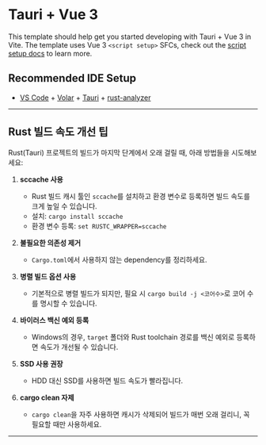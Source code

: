 # Tauri + Vue 3

This template should help get you started developing with Tauri + Vue 3 in Vite. The template uses Vue 3 `<script setup>` SFCs, check out the [script setup docs](https://v3.vuejs.org/api/sfc-script-setup.html#sfc-script-setup) to learn more.

## Recommended IDE Setup

- [VS Code](https://code.visualstudio.com/) + [Volar](https://marketplace.visualstudio.com/items?itemName=Vue.volar) + [Tauri](https://marketplace.visualstudio.com/items?itemName=tauri-apps.tauri-vscode) + [rust-analyzer](https://marketplace.visualstudio.com/items?itemName=rust-lang.rust-analyzer)

---

## Rust 빌드 속도 개선 팁

Rust(Tauri) 프로젝트의 빌드가 마지막 단계에서 오래 걸릴 때, 아래 방법들을 시도해보세요:

1. **sccache 사용**
   - Rust 빌드 캐시 툴인 `sccache`를 설치하고 환경 변수로 등록하면 빌드 속도를 크게 높일 수 있습니다.
   - 설치: `cargo install sccache`
   - 환경 변수 등록: `set RUSTC_WRAPPER=sccache`

2. **불필요한 의존성 제거**
   - `Cargo.toml`에서 사용하지 않는 dependency를 정리하세요.

3. **병렬 빌드 옵션 사용**
   - 기본적으로 병렬 빌드가 되지만, 필요 시 `cargo build -j <코어수>`로 코어 수를 명시할 수 있습니다.

4. **바이러스 백신 예외 등록**
   - Windows의 경우, `target` 폴더와 Rust toolchain 경로를 백신 예외로 등록하면 속도가 개선될 수 있습니다.

5. **SSD 사용 권장**
   - HDD 대신 SSD를 사용하면 빌드 속도가 빨라집니다.

6. **cargo clean 자제**
   - `cargo clean`을 자주 사용하면 캐시가 삭제되어 빌드가 매번 오래 걸리니, 꼭 필요할 때만 사용하세요.

---
